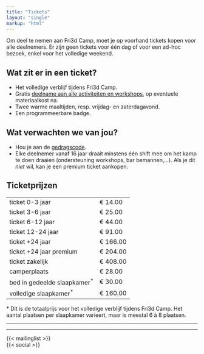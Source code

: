 ```yaml
---
title: "Tickets"
layout: "single"
markup: "html"
---
```

<div class="block--centered">
<p>
Om deel te nemen aan Fri3d Camp, moet je op voorhand tickets kopen voor alle deelnemers. Er zijn geen tickets voor één dag of voor een ad-hoc bezoek, enkel voor het volledige weekend.
</p>
<h2>Wat zit er in een ticket?</h2>
<ul>
	<li>Het volledige verblijf tijdens Fri3d Camp.</li>
	<li>Gratis <a href="/deelnemen/">deelname aan alle activiteiten en workshops</a>, op eventuele materiaalkost na.</li>
	<li>Twee warme maaltijden, resp. vrijdag- en zaterdagavond.</li>
	<li>Een programmeerbare badge.</li>
</ul>
<h2>Wat verwachten we van jou?</h2>
<ul>
	<li>Hou je aan de <a href="/deelnemen/excellent">gedragscode</a>.</li>
	<li>Elke deelnemer vanaf 16 jaar draait minstens één shift mee om het kamp te doen draaien (ondersteuning workshops, bar bemannen,...). Als je dit <em>niet</em> wil, kan je een premium ticket aankopen.</li>
</ul>
</div>

<div class="block--centered" >
<h2>Ticketprijzen</h2>
	<table class="centerme">
		<tr><td>ticket 0-3 jaar</td><td>€ 14.00</td></tr>
		<tr><td>ticket 3-6 jaar</td><td>€ 25.00</td></tr>
		<tr><td>ticket 6-12 jaar</td><td>€ 44.00</td></tr>
		<tr><td>ticket 12-24 jaar</td><td>€ 91.00</td></tr>
		<tr><td>ticket +24 jaar</td><td>€ 166.00</td></tr>
		<tr><td>ticket +24 jaar premium</td><td>€ 204.00</td></tr>
		<tr><td>ticket zakelijk</td><td>€ 408.00</td></tr>
		<tr><td>camperplaats</td><td>€ 28.00</td></tr>
		<tr><td>bed in gedeelde slaapkamer<sup>*</sup></td><td>€ 30.00</td></tr>
		<tr><td>volledige slaapkamer<sup>*</sup></td><td>€ 160.00</td></tr>
	</table>
</div>

<div class="block--centered" >
	<p>
	* Dit is de totaalprijs voor het volledige verblijf tijdens Fri3d Camp. Het aantal plaatsen per slaapkamer varieert, maar is meestal 6 à 8 plaatsen.
	</p>
</div>

<a name="mailinglist"></a>
<hr class="gridrule" />

<hr class="gridrule" />
<div class="block--centered">
{{< mailinglist >}}
</div>
<div class="block--centered">
{{< social >}}
</div>
